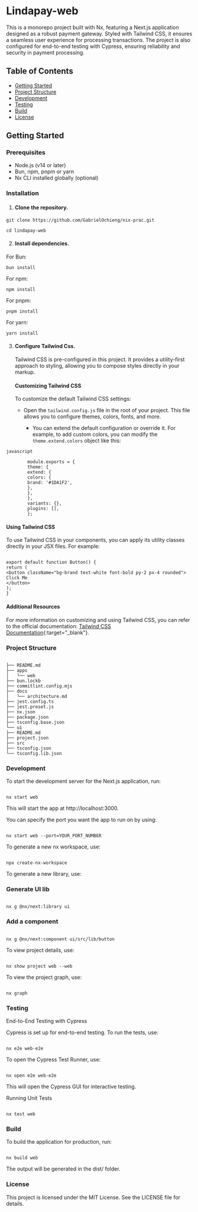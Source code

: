 <!-- # Lindapay-web

This is a monorepo project built with Nx, featuring a Next.js application designed as a robust payment gateway. Styled with Tailwind CSS, it ensures a seamless user experience for processing transactions. The project is also configured for end-to-end testing with Cypress, ensuring reliability and security in payment processing.

## Table of Contents

- [Getting Started](#getting-started)
- [Project Structure](#project-structure)
- [Development](#development)
- [Testing](#testing)
- [Build](#build)
- [License](#license)

## Getting Started

### Prerequisites

- Node.js (v14 or later)
- npm, pnpm or yarn
- Nx CLI installed globally (optional)

### Installation

1. Clone the repository.

```

git clone https://github.com/gab.git

```

```

cd web

```

2. Install dependencies.

```

npm install

```

3. Configure Tailwind Css.
   Tailwind CSS is pre-configured in this project. For additional customization, edit the tailwind.config.js file.

### Project Structure

```

├── README.md
├── apps
│   ├── ui
│   └── ui-e2e
├── components
│   ├── README.md
│   ├── eslint.config.js
│   ├── project.json
│   ├── src
│   ├── tsconfig.json
│   └── tsconfig.lib.json
├── eslint.config.js
├── jest.config.ts
├── jest.preset.js
├── nx.json
├── package-lock.json
├── package.json
└── tsconfig.base.json

```

### Development

To start the development server for the Next.js application, run:

```

nx start web

```

This will start the app at http://localhost:3000.

### Testing

End-to-End Testing with Cypress

Cypress is set up for end-to-end testing. To run the tests, use:

```

nx e2e web-e2e

```

To open the Cypress Test Runner, use:

```

nx open e2e web-e2e

```

This will open the Cypress GUI for interactive testing.

Running Unit Tests

```

nx test web

```

### Build

To build the application for production, run:

```

nx build web

```

The output will be generated in the dist/ folder.

### License

This project is licensed under the MIT License. See the LICENSE file for details. -->

# Lindapay-web

This is a monorepo project built with Nx, featuring a Next.js application designed as a robust payment gateway. Styled with Tailwind CSS, it ensures a seamless user experience for processing transactions. The project is also configured for end-to-end testing with Cypress, ensuring reliability and security in payment processing.

## Table of Contents

- [Getting Started](#getting-started)
- [Project Structure](#project-structure)
- [Development](#development)
- [Testing](#testing)
- [Build](#build)
- [License](#license)

## Getting Started

### Prerequisites

- Node.js (v14 or later)
- Bun, npm, pnpm or yarn
- Nx CLI installed globally (optional)

### Installation

1. #### Clone the repository.

```
git clone https://github.com/GabrielOchieng/nix-prac.git

```

```
cd lindapay-web
```

2. #### Install dependencies.

For Bun:

```
bun install

```

For npm:

```
npm install

```

For pnpm:

```
pnpm install

```

For yarn:

```
yarn install

```

3.  #### Configure Tailwind Css.

    Tailwind CSS is pre-configured in this project. It provides a utility-first approach to styling, allowing you to compose styles directly in your markup.

    #### Customizing Tailwind CSS

    To customize the default Tailwind CSS settings:

    - Open the `tailwind.config.js` file in the root of your project. This file allows you to configure themes, colors, fonts, and more.

      - You can extend the default configuration or override it. For example, to add custom colors, you can modify the `theme.extend.colors` object like this:

```
javascript

        module.exports = {
        theme: {
        extend: {
        colors: {
        brand: '#1DA1F2',
        },
        },
        },
        variants: {},
        plugins: [],
        };

```

#### Using Tailwind CSS

To use Tailwind CSS in your components, you can apply its utility classes directly in your JSX files. For example:

```

export default function Button() {
return (
<button className="bg-brand text-white font-bold py-2 px-4 rounded">
Click Me
</button>
);
}

```

#### Additional Resources

For more information on customizing and using Tailwind CSS, you can refer to the official documentation: [Tailwind CSS Documentation](https://tailwindcss.com/docs/installation){:target="\_blank"}.

### Project Structure

```

├── README.md
├── apps
│   └── web
├── bun.lockb
├── commitlint.config.mjs
├── docs
│   └── architecture.md
├── jest.config.ts
├── jest.preset.js
├── nx.json
├── package.json
├── tsconfig.base.json
└── ui
├── README.md
├── project.json
├── src
├── tsconfig.json
└── tsconfig.lib.json

```

### Development

To start the development server for the Next.js application, run:

```

nx start web

```

This will start the app at http://localhost:3000.

You can specify the port you want the app to run on by using:

```

nx start web --port=YOUR_PORT_NUMBER

```

To generate a new nx workspace, use:

```

npx create-nx-workspace

```

To generate a new library, use:

### Generate UI lib

```

nx g @nx/next:library ui

```

### Add a component

```

nx g @nx/next:component ui/src/lib/button

```

To view project details, use:

```

nx show project web --web

```

To view the project graph, use:

```

nx graph

```

### Testing

End-to-End Testing with Cypress

Cypress is set up for end-to-end testing. To run the tests, use:

```

nx e2e web-e2e

```

To open the Cypress Test Runner, use:

```

nx open e2e web-e2e

```

This will open the Cypress GUI for interactive testing.

Running Unit Tests

```

nx test web

```

### Build

To build the application for production, run:

```

nx build web

```

The output will be generated in the dist/ folder.

### License

This project is licensed under the MIT License. See the LICENSE file for details.
